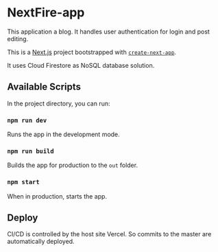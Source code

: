 # NextFire-app

This application a blog.  It handles user authentication for login and post editing.

This is a [Next.js](https://nextjs.org/) project bootstrapped with [`create-next-app`](https://github.com/vercel/next.js/tree/canary/packages/create-next-app).

It uses Cloud Firestore as NoSQL database solution.

## Available Scripts

In the project directory, you can run:

### `npm run dev`

Runs the app in the development mode.

### `npm run build`

Builds the app for production to the `out` folder.

### `npm start`

When in production, starts the app.

## Deploy

CI/CD is controlled by the host site Vercel.  So commits to the master are automatically deployed.